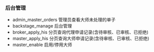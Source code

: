 ### 后台管理

- admin_master_orders 管理员查看大师未处理的单子
- backstage_manage 后台管理
- broker_apply_his 分页查询代理申请记录(含待审核、已审核、已拒绝)
- master_apply_his 分页查询大师申请记录(含待审核、已审核、已拒绝)
- master_enable 启用/停用大师